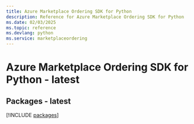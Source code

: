 ```yaml
---
title: Azure Marketplace Ordering SDK for Python
description: Reference for Azure Marketplace Ordering SDK for Python
ms.date: 02/03/2025
ms.topic: reference
ms.devlang: python
ms.service: marketplaceordering
---
```

# Azure Marketplace Ordering SDK for Python - latest
## Packages - latest
[!INCLUDE [packages](marketplace-ordering-index.md)]